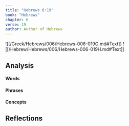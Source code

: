 ```yaml
---
title: "Hebrews 6:19"
book: "Hebrews"
chapter: 6
verse: 19
author: Author of Hebrews
---
```

![[/Greek/Hebrews/006/Hebrews-006-019G.md#Text]]
![[/Hebrew/Hebrews/006/Hebrews-006-019H.md#Text]]

## Analysis

#### Words

#### Phrases

#### Concepts

## Reflections
